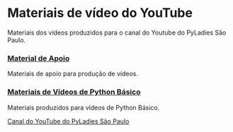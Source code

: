 # Materiais de vídeo do YouTube

<p>Materiais dos vídeos produzidos para o canal do Youtube do PyLadies São Paulo.</p>

### [Material de Apoio](https://github.com/PyLadiesSP/materiais-videos-youtube/tree/main/material-apoio)

Materiais de apoio para produção de vídeos.

### [Materiais de Vídeos de Python Básico](https://github.com/PyLadiesSP/materiais-videos-youtube/tree/main/python-basico)

<p>Materiais produzidos para vídeos de Python Básico.</p>


[Canal do YouTube do PyLadies São Paulo](https://www.youtube.com/PyLadiesSaoPaulo)
